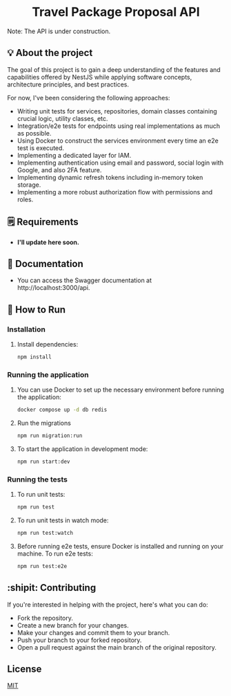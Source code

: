 <h1 style="text-align: center;">Travel Package Proposal API </h1>

Note: The API is under construction. 

## :bulb: About the project

The goal of this project is to gain a deep understanding of the features and capabilities offered by NestJS while applying software concepts, architecture principles, and best practices. 

For now, I've been considering the following approaches:

- Writing unit tests for services, repositories, domain classes containing crucial logic, utility classes, etc.
- Integration/e2e tests for endpoints using real implementations as much as possible.
- Using Docker to construct the services environment every time an e2e test is executed.
- Implementing a dedicated layer for IAM.
- Implementing authentication using email and password, social login with Google, and also 2FA feature.
- Implementing dynamic refresh tokens including in-memory token storage.
- Implementing a more robust authorization flow with permissions and roles.

## :spiral_notepad: Requirements

- **I'll update here soon.**

## :page_facing_up: Documentation

- You can access the Swagger documentation at http://localhost:3000/api.

## :white_square_button: How to Run

### Installation
1. Install dependencies:
   ```bash
   npm install

### Running the application
1. You can use Docker to set up the necessary environment before running the application:
   ```bash
   docker compose up -d db redis

2. Run the migrations
   ```bash
   npm run migration:run

3. To start the application in development mode:
   ```bash
   npm run start:dev

### Running the tests
1. To run unit tests:
   ```bash
   npm run test

2. To run unit tests in watch mode:
   ```bash
   npm run test:watch
   
3. Before running e2e tests, ensure Docker is installed and running on your machine. To run e2e tests:
   ```bash
   npm run test:e2e

## :shipit: Contributing

If you're interested in helping with the project, here's what you can do:

- Fork the repository.
- Create a new branch for your changes.
- Make your changes and commit them to your branch.
- Push your branch to your forked repository.
- Open a pull request against the main branch of the original repository.

## License

[MIT](https://choosealicense.com/licenses/mit/)
